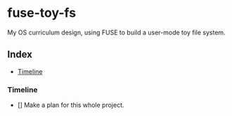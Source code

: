 # fuse-toy-fs

My OS curriculum design, using FUSE to build a user-mode toy file system.

## Index

- [Timeline](#Timeline)

### Timeline

- [] Make a plan for this whole project.
